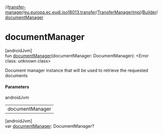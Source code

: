 //[transfer-manager](../../../../index.md)/[eu.europa.ec.eudi.iso18013.transfer](../../index.md)/[TransferManagerImpl](../index.md)/[Builder](index.md)/[documentManager](document-manager.md)

# documentManager

[androidJvm]\
fun [documentManager](document-manager.md)(documentManager: DocumentManager): &lt;Error class: unknown class&gt;

Document manager instance that will be used to retrieve the requested documents

#### Parameters

androidJvm

| |
|---|
| documentManager |

[androidJvm]\
var [documentManager](document-manager.md): DocumentManager?
